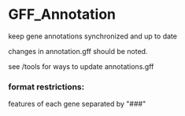 # GFF_Annotation
keep gene annotations synchronized and up to date

changes in annotation.gff should be noted.  

see /tools for ways to update annotations.gff

### format restrictions: 
   
features of each gene separated by "###"
